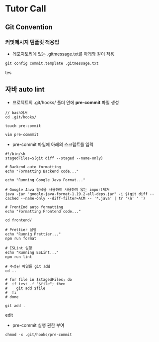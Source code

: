 # Tutor Call

## Git Convention
### 커밋메시지 템플릿 적용법

* 레포지토리에 있는 .gitmessage.txt를 아래와 같이 적용
```
git config commit.template .gitmessage.txt
```
tes
## 자바 auto lint
 
* 프로젝트의 .git/hooks/ 폴더 안에 **pre-commit** 파일 생성
```
// bash에서
cd .git/hooks/

touch pre-commit

vim pre-commmit
```

* pre-commit 파일에 아래의 스크립트를 입력
```
#!/bin/sh
stagedFiles=$(git diff --staged --name-only)

# Backend auto formatting
echo "Formatting Backend code..."

echo "Running Google Java Format..."

# Google Java 형식을 사용하여 사용하지 않는 import제거
java -jar "google-java-format-1.19.2-all-deps.jar" -i $(git diff --cached --name-only --diff-filter=ACM -- '*.java' | tr '\n' ' ')

# FrontEnd auto formatting
echo "Formatting Frontend code..."

cd frontend/

# Prettier 실행
echo "Runnig Prettier..."
npm run format

# ESLint 실행
echo "Running ESLint..."
npm run lint

# 수정된 파일들 git add
cd ..

# for file in $stagedFiles; do
#  if test -f "$file"; then
#    git add $file
#  fi
# done

git add .
```
edit


* pre-commit 실행 권한 부여
```
chmod -x .git/hooks/pre-commit
```
